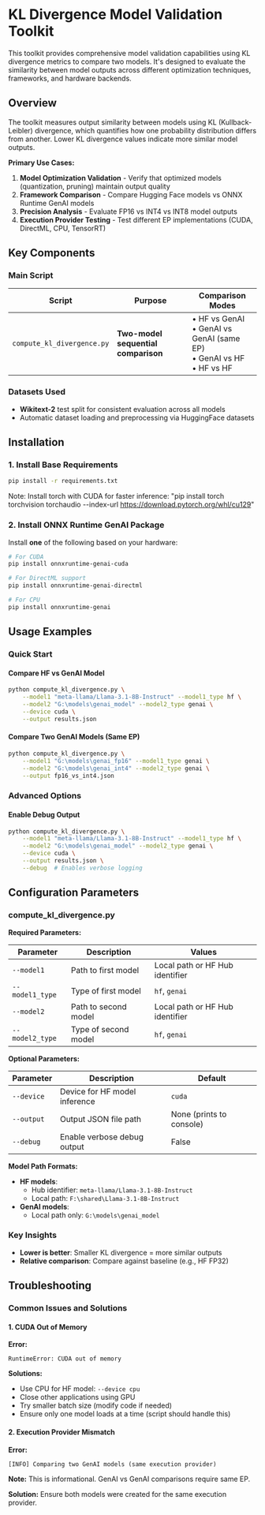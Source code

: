 # KL Divergence Model Validation Toolkit

This toolkit provides comprehensive model validation capabilities using KL divergence metrics to compare two models. It's designed to evaluate the similarity between model outputs across different optimization techniques, frameworks, and hardware backends.

## Overview

The toolkit measures output similarity between models using KL (Kullback-Leibler) divergence, which quantifies how one probability distribution differs from another. Lower KL divergence values indicate more similar model outputs.

**Primary Use Cases:**

1. **Model Optimization Validation** - Verify that optimized models (quantization, pruning) maintain output quality
2. **Framework Comparison** - Compare Hugging Face models vs ONNX Runtime GenAI models
3. **Precision Analysis** - Evaluate FP16 vs INT4 vs INT8 model outputs
4. **Execution Provider Testing** - Test different EP implementations (CUDA, DirectML, CPU, TensorRT)

## Key Components

### Main Script

| Script | Purpose | Comparison Modes |
|--------|---------|------------------|
| `compute_kl_divergence.py` | **Two-model sequential comparison** | • HF vs GenAI<br>• GenAI vs GenAI (same EP)<br>• GenAI vs HF<br>• HF vs HF |

### Datasets Used

- **Wikitext-2** test split for consistent evaluation across all models
- Automatic dataset loading and preprocessing via HuggingFace datasets

## Installation

### 1. Install Base Requirements

   ```bash
   pip install -r requirements.txt
   ```

   Note: Install torch with CUDA for faster inference:
   "pip install torch torchvision torchaudio --index-url <https://download.pytorch.org/whl/cu129>"

### 2. Install ONNX Runtime GenAI Package

Install **one** of the following based on your hardware:

   ```bash
# For CUDA
   pip install onnxruntime-genai-cuda
   
   # For DirectML support  
   pip install onnxruntime-genai-directml
   
# For CPU
   pip install onnxruntime-genai
   ```

## Usage Examples

### Quick Start

#### Compare HF vs GenAI Model

```bash
python compute_kl_divergence.py \
    --model1 "meta-llama/Llama-3.1-8B-Instruct" --model1_type hf \
    --model2 "G:\models\genai_model" --model2_type genai \
    --device cuda \
    --output results.json
```

#### Compare Two GenAI Models (Same EP)

```bash
python compute_kl_divergence.py \
    --model1 "G:\models\genai_fp16" --model1_type genai \
    --model2 "G:\models\genai_int4" --model2_type genai \
    --output fp16_vs_int4.json
```

### Advanced Options

#### Enable Debug Output

```bash
python compute_kl_divergence.py \
    --model1 "meta-llama/Llama-3.1-8B-Instruct" --model1_type hf \
    --model2 "G:\models\genai_model" --model2_type genai \
    --device cuda \
    --output results.json \
    --debug  # Enables verbose logging
```

## Configuration Parameters

### compute_kl_divergence.py

**Required Parameters:**

| Parameter | Description | Values |
|-----------|-------------|--------|
| `--model1` | Path to first model | Local path or HF Hub identifier |
| `--model1_type` | Type of first model | `hf`, `genai` |
| `--model2` | Path to second model | Local path or HF Hub identifier |
| `--model2_type` | Type of second model | `hf`, `genai` |

**Optional Parameters:**

| Parameter | Description | Default |
|-----------|-------------|---------|
| `--device` | Device for HF model inference | `cuda` |
| `--output` | Output JSON file path | None (prints to console) |
| `--debug` | Enable verbose debug output | False |

**Model Path Formats:**

- **HF models**:
  - Hub identifier: `meta-llama/Llama-3.1-8B-Instruct`
  - Local path: `F:\shared\Llama-3.1-8B-Instruct`
- **GenAI models**:
  - Local path only: `G:\models\genai_model`

### Key Insights

- **Lower is better**: Smaller KL divergence = more similar outputs
- **Relative comparison**: Compare against baseline (e.g., HF FP32)

## Troubleshooting

### Common Issues and Solutions

#### 1. CUDA Out of Memory

**Error:**

```text
RuntimeError: CUDA out of memory
```

**Solutions:**

- Use CPU for HF model: `--device cpu`
- Close other applications using GPU
- Try smaller batch size (modify code if needed)
- Ensure only one model loads at a time (script should handle this)

#### 2. Execution Provider Mismatch

**Error:**

```text
[INFO] Comparing two GenAI models (same execution provider)
```

**Note:** This is informational. GenAI vs GenAI comparisons require same EP.

**Solution:** Ensure both models were created for the same execution provider.
